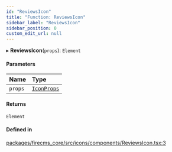 ```yaml
---
id: "ReviewsIcon"
title: "Function: ReviewsIcon"
sidebar_label: "ReviewsIcon"
sidebar_position: 0
custom_edit_url: null
---
```


▸ **ReviewsIcon**(`props`): `Element`

#### Parameters

| Name | Type |
| :------ | :------ |
| `props` | [`IconProps`](../types/IconProps.md) |

#### Returns

`Element`

#### Defined in

[packages/firecms_core/src/icons/components/ReviewsIcon.tsx:3](https://github.com/FireCMSco/firecms/blob/d45f3739/packages/firecms_core/src/icons/components/ReviewsIcon.tsx#L3)
